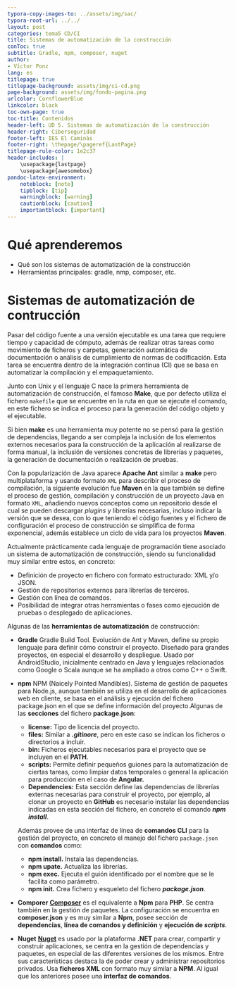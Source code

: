 ```yaml
---
typora-copy-images-to: ../assets/img/sac/
typora-root-url: ../../
layout: post
categories: tema5 CD/CI
title: Sistemas de automatización de la construcción
conToc: true
subtitle: Gradle, npm, composer, nuget
author:
- Víctor Ponz
lang: es
titlepage: true
titlepage-background: assets/img/ci-cd.png
page-background: assets/img/fondo-pagina.png
urlcolor: CornflowerBlue
linkcolor: black
toc-own-page: true
toc-title: Contenidos
header-left: UD 5. Sistemas de automatización de la construcción
header-right: Ciberseguridad
footer-left: IES El Caminàs
footer-right: \thepage/\pageref{LastPage}
titlepage-rule-color: 1e2c37
header-includes: |
    \usepackage{lastpage} 
    \usepackage{awesomebox}
pandoc-latex-environment:
    noteblock: [note]
    tipblock: [tip]
    warningblock: [warning]
    cautionblock: [caution]
    importantblock: [important]
---
```

# Qué aprenderemos

* Qué son los sistemas de automatización de la construcción
* Herramientas principales: gradle, nmp, composer, etc.

# Sistemas de automatización de contrucción

Pasar del código fuente a una versión ejecutable es una tarea que requiere tiempo y capacidad de cómputo, además de realizar otras tareas como movimiento de ficheros y carpetas, generación automática de documentación o análisis de cumplimiento de normas de codificación. Esta tarea se encuentra dentro de la integración continua (CI) que se basa en automatizar la compilación y el empaquetamiento.

Junto con Unix y el lenguaje C nace la primera herramienta de automatización de construcción, el famoso **Make**, que por defecto utiliza el fichero `makefile` que se encuentre en la ruta en que se ejecute el comando, en este fichero se indica el proceso para la generación del código objeto y el ejecutable.

Si bien **make** es una herramienta muy potente no se pensó para la gestión de dependencias, llegando a ser compleja la inclusión de los elementos externos necesarios para la construcción de la aplicación al realizarse de forma manual, la inclusión de versiones concretas de librerías y paquetes, la generación de documentación o realización de pruebas.

Con la popularización de Java aparece **Apache Ant** similar a **make** pero multiplataforma y usando formato `XML` para describir el proceso de compilación, la siguiente evolución fue **Maven** en la que también se define el proceso de gestión, compilación y construcción de un proyecto Java en formato `XML`, añadiendo nuevos conceptos como un repositorio desde el cual se pueden descargar *plugins* y librerías necesarias, incluso indicar la versión que se desea, con lo que teniendo el código fuentes y el fichero de configuración el proceso de construcción se simplifica de forma exponencial, además establece un ciclo de vida para los proyectos **Maven**.

Actualmente prácticamente cada  lenguaje de programación tiene asociado un sistema de automatización de  construcción, siendo su funcionalidad muy similar entre estos, en  concreto:

- Definición de proyecto en fichero con formato estructurado: XML y/o JSON.
- Gestión de repositorios externos para librerías de terceros.
- Gestión con línea de comandos.
- Posibilidad de integrar otras herramientas o fases como ejecución de pruebas o desplegado de aplicaciones.

Algunas de las **herramientas de automatización** de construcción:

* **Gradle**
  Gradle Build Tool. Evolución de Ant y Maven, define su propio lenguaje para definir cómo construir el proyecto. Diseñado para grandes proyectos, en especial el desarrollo y despliegue. Usado por AndroidStudio, inicialmente centrado en Java y lenguajes relacionados como Google o Scala aunque se ha ampliado a otros como C++ o Swift.

* **npm**
  NPM (Naicely Pointed Mandibles). Sistema de gestión de paquetes para Node.js, aunque también se utiliza en el desarrollo de aplicaciones web en cliente, se basa en el análisis y ejecución del fichero package.json en el que se define información del proyecto.Algunas de las **secciones** del fichero **package.json**:

  - **license:** Tipo de licencia del proyecto.
  - **files:** Similar a ***.gitinore***, pero en este caso se indican los ficheros o directorios a incluir.
  - **bin:** Ficheros ejecutables necesarios para el proyecto que se incluyen en el **PATH**.
  - **scripts:** Permite definir pequeños guiones para la automatización de ciertas  tareas, como limpiar datos temporales o general la aplicación para  producción en el caso de **Angular.**
  - **Dependencies:** Esta sección define las dependencias de librerías externas necesarias  para construir el proyecto, por ejemplo, al clonar un proyecto en **GitHub** es necesario instalar las dependencias indicadas en esta sección del fichero, en concreto el comando ***npm install***.

  Además provee de una interfaz de línea de **comandos CLI** para la gestión del proyecto, en concreto el manejo del fichero `package.json` con **comandos** como:

  - **npm install.** Instala las dependencias.
  - **npm upate.** Actualiza las librerías.
  - **npm exec.** Ejecuta el guión identificado por el nombre que se le facilita como parámetro.
  - **npm init.** Crea fichero y esqueleto del fichero ***package.json***.

* **Comporer**
  [**Composer**](https://getcomposer.org/) es el equivalente a **Npm** para **PHP**. Se centra también en la gestión de paquetes. La configuración se encuentra en **composer.json** y es muy similar a **Npm**, posee sección de **dependencias**, **línea de comandos y definición** y **ejecución de *scripts***.

* **Nuget**
  [**Nuget**](https://docs.microsoft.com/es-es/nuget/) es usado por la plataforma **.NET** para crear, compartir y construir aplicaciones, se centra en la gestión de dependencias y paquetes, en especial de las diferentes versiones de  los mismos. Entre sus características destaca la de poder crear y  administrar repositorios privados. Usa **ficheros XML** con formato muy similar a **NPM**. Al igual que los anteriores posee una **interfaz de comandos**.


